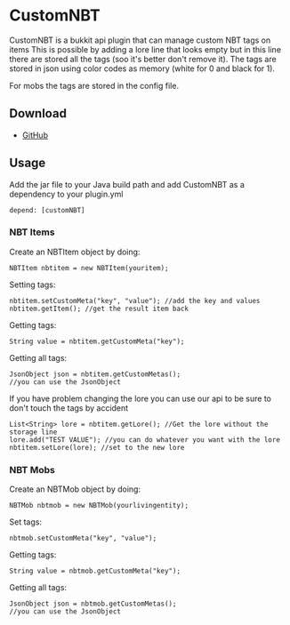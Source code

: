 # CustomNBT
CustomNBT is a bukkit api plugin that can manage custom NBT tags on items
This is possible by adding a lore line that looks empty but in this line there are stored all the tags (soo it's better don't remove it).
The tags are stored in json using color codes as memory (white for 0 and black for 1).

For mobs the tags are stored in the config file.

## Download
- [GitHub](releases)

## Usage
Add the jar file to your Java build path and add CustomNBT as a dependency to your plugin.yml
```
depend: [customNBT]
```

### NBT Items
Create an NBTItem object by doing:
```
NBTItem nbtitem = new NBTItem(youritem);
```
Setting tags:
```
nbtitem.setCustomMeta("key", "value"); //add the key and values
nbtitem.getItem(); //get the result item back
```
Getting tags:
```
String value = nbtitem.getCustomMeta("key");
```
Getting all tags:
```
JsonObject json = nbtitem.getCustomMetas();
//you can use the JsonObject
```
If you have problem changing the lore you can use our api to be sure to don't touch the tags by accident
```
List<String> lore = nbtitem.getLore(); //Get the lore without the storage line
lore.add("TEST VALUE"); //you can do whatever you want with the lore
nbtitem.setLore(lore); //set to the new lore
```

### NBT Mobs
Create an NBTMob object by doing:
```
NBTMob nbtmob = new NBTMob(yourlivingentity);
```
Set tags:
```
nbtmob.setCustomMeta("key", "value");
```
Getting tags:
```
String value = nbtmob.getCustomMeta("key");
```
Getting all tags:
```
JsonObject json = nbtmob.getCustomMetas();
//you can use the JsonObject
```
